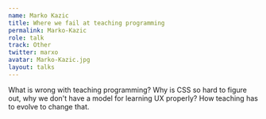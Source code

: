 ```yaml
---
name: Marko Kazic
title: Where we fail at teaching programming
permalink: Marko-Kazic
role: talk
track: Other
twitter: marxo
avatar: Marko-Kazic.jpg
layout: talks
---
```


What is wrong with teaching programming? Why is CSS so hard to figure out, why we don't have a model for learning UX properly? How teaching has to evolve to change that.
